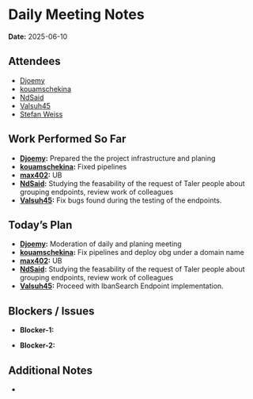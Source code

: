 # 
# # 
# Daily Meeting Notes

**Date:** 2025-06-10

## Attendees
- [Djoemy](https://github.com/Djoemy)
- [kouamschekina](https://github.com/kouamschekina)
- [NdSaid](https://github.com/NdSaid)
- [Valsuh45](https://github.com/Valsuh45)
- [Stefan Weiss](https://github.com/swador)


## Work Performed So Far
- **[Djoemy](https://github.com/Djoemy):** Prepared the the project infrastructure and planing
- **[kouamschekina](https://github.com/kouamschekina):** Fixed pipelines
- **[max402](https://github.com/max402):** UB
- **[NdSaid](https://github.com/NdSaid):** Studying the feasability of the request of Taler people about grouping endpoints, review work of colleagues 
- **[Valsuh45](https://github.com/Valsuh45):** Fix bugs found during the testing of the endpoints.

## Today’s Plan
- **[Djoemy](https://github.com/Djoemy):** Moderation of daily and planing meeting
- **[kouamschekina](https://github.com/kouamschekina):** Fix pipelines and deploy obg under a domain name
- **[max402](https://github.com/max402):** UB
- **[NdSaid](https://github.com/NdSaid):** Studying the feasability of the request of Taler people about grouping endpoints, review work of colleagues
- **[Valsuh45](https://github.com/Valsuh45):** Proceed with IbanSearch Endpoint implementation.
## Blockers / Issues
- **Blocker-1:** 

- **Blocker-2:** 

## Additional Notes
- 
